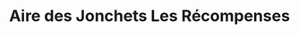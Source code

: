 ---
title: "Aire des Jonchets Les Récompenses"
url: /forges/aire-des-jonchets-les-recompenses/
shop: commodité
---